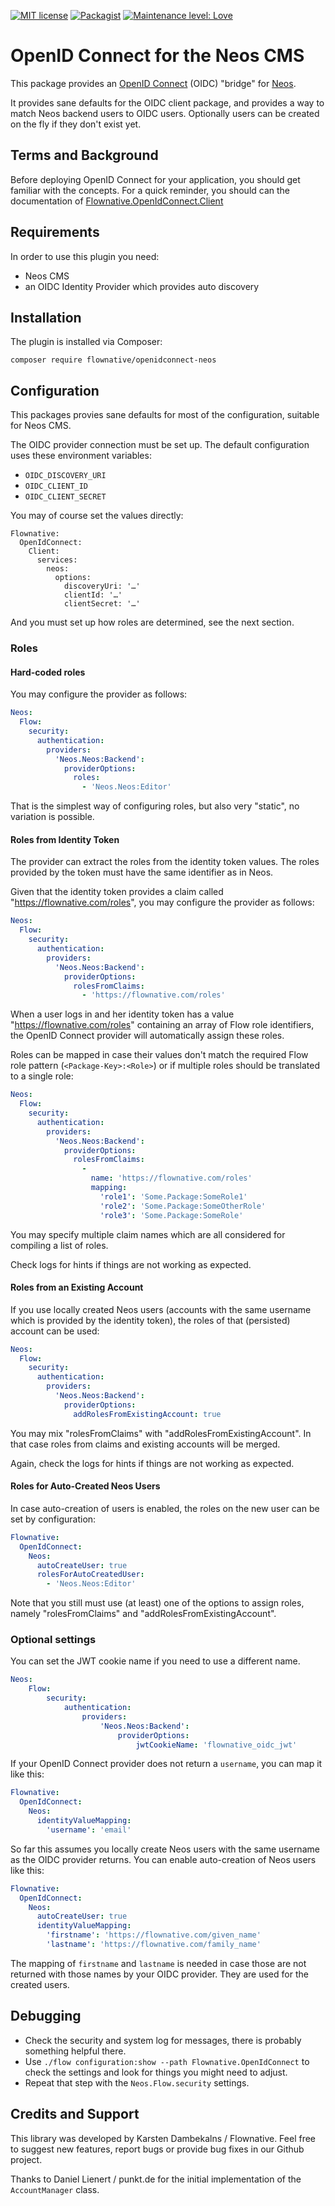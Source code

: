 [![MIT license](http://img.shields.io/badge/license-MIT-brightgreen.svg)](http://opensource.org/licenses/MIT)
[![Packagist](https://img.shields.io/packagist/v/flownative/openidconnect-neos.svg)](https://packagist.org/packages/flownative/openidconnect-neos)
[![Maintenance level: Love](https://img.shields.io/badge/maintenance-%E2%99%A1%E2%99%A1%E2%99%A1-ff69b4.svg)](https://www.flownative.com/en/products/open-source.html)

# OpenID Connect for the Neos CMS

This package provides an [OpenID Connect](https://openid.net/connect/) (OIDC)
"bridge" for [Neos](https://www.neos.io/).

It provides sane defaults for the OIDC client package, and provides a way to
match Neos backend users to OIDC users. Optionally users can be created on the
fly if they don't exist yet.

## Terms and Background

Before deploying OpenID Connect for your application, you should get  familiar
with the concepts. For a quick reminder, you should can the documentation of
[Flownative.OpenIdConnect.Client](https://packagist.org/packages/flownative/openidconnect-client)

## Requirements

In order to use this plugin you need:

- Neos CMS
- an OIDC Identity Provider which provides auto discovery

## Installation

The plugin is installed via Composer:

```
composer require flownative/openidconnect-neos
```

## Configuration

This packages provies sane defaults for most of the configuration, suitable for
Neos CMS.

The OIDC provider connection must be set up. The default configuration uses
these environment variables:

- `OIDC_DISCOVERY_URI`
- `OIDC_CLIENT_ID`
- `OIDC_CLIENT_SECRET`

You may of course set the values directly:

```
Flownative:
  OpenIdConnect:
    Client:
      services:
        neos:
          options:
            discoveryUri: '…'
            clientId: '…'
            clientSecret: '…'
```

And you must set up how roles are determined, see the next section.

### Roles

#### Hard-coded roles

You may configure the provider as follows:

```yaml
Neos:
  Flow:
    security:
      authentication:
        providers:
          'Neos.Neos:Backend':
            providerOptions:
              roles:
                - 'Neos.Neos:Editor'
```

That is the simplest way of configuring roles, but also very "static", no variation is
possible.

#### Roles from Identity Token

The  provider can extract the roles from the identity token values. The roles
provided by the token must have the same identifier as in Neos.

Given that the identity token provides a claim called "https://flownative.com/roles",
you may configure the provider as follows:

```yaml
Neos:
  Flow:
    security:
      authentication:
        providers:
          'Neos.Neos:Backend':
            providerOptions:
              rolesFromClaims:
                - 'https://flownative.com/roles'
```

When a user logs in and her identity token has a value "https://flownative.com/roles"
containing an array of Flow role identifiers, the OpenID Connect provider will
automatically assign these roles.

Roles can be mapped in case their values don't match the required Flow role
pattern (`<Package-Key>:<Role>`) or if multiple roles should be translated to a
single role:

```yaml
Neos:
  Flow:
    security:
      authentication:
        providers:
          'Neos.Neos:Backend':
            providerOptions:
              rolesFromClaims:
                -
                  name: 'https://flownative.com/roles'
                  mapping:
                    'role1': 'Some.Package:SomeRole1'
                    'role2': 'Some.Package:SomeOtherRole'
                    'role3': 'Some.Package:SomeRole'
```

You may specify multiple claim names which are all considered for
compiling a list of roles.

Check logs for hints if things are not working as expected.

#### Roles from an Existing Account

If you use locally created Neos users (accounts with the same username which is
provided by the identity token), the roles of that (persisted) account can be
used:

```yaml
Neos:
  Flow:
    security:
      authentication:
        providers:
          'Neos.Neos:Backend':
            providerOptions:
              addRolesFromExistingAccount: true
```

You may mix "rolesFromClaims" with "addRolesFromExistingAccount". In  that case
roles from claims and existing accounts will be merged.

Again, check the logs for hints if things are not working as expected.

#### Roles for Auto-Created Neos Users

In case auto-creation of users is enabled, the roles on the new user can be set
by configuration:

```yaml
Flownative:
  OpenIdConnect:
    Neos:
      autoCreateUser: true
      rolesForAutoCreatedUser:
        - 'Neos.Neos:Editor'
```

Note that you still must use (at least) one of the options to assign roles,
namely "rolesFromClaims" and "addRolesFromExistingAccount".

### Optional settings

You can set the JWT cookie name if you need to use a different name.

```yaml
Neos:
    Flow:
        security:
            authentication:
                providers:
                    'Neos.Neos:Backend':
                        providerOptions:
                            jwtCookieName: 'flownative_oidc_jwt'
```

If your OpenID Connect provider does not return a `username`, you can map
it like this:

```yaml
Flownative:
  OpenIdConnect:
    Neos:
      identityValueMapping:
        'username': 'email'
```

So far this assumes you locally create Neos users with the same username as the
OIDC provider returns. You can enable auto-creation of Neos users like this:

```yaml
Flownative:
  OpenIdConnect:
    Neos:
      autoCreateUser: true
      identityValueMapping:
        'firstname': 'https://flownative.com/given_name'
        'lastname': 'https://flownative.com/family_name'
```

The mapping of `firstname` and `lastname` is needed in case those are not
returned with those names by your OIDC provider. They are used for the created
users.

## Debugging

- Check the security and system log for messages, there is probably something
  helpful there.
- Use `./flow configuration:show --path Flownative.OpenIdConnect` to check the
  settings and look for things you might need to adjust.
- Repeat that step with the `Neos.Flow.security` settings.

## Credits and Support

This library was developed by Karsten Dambekalns / Flownative. Feel free
to  suggest new features, report bugs or provide bug fixes in our Github
project.

Thanks to Daniel Lienert / punkt.de for the initial implementation of the
`AccountManager` class.
